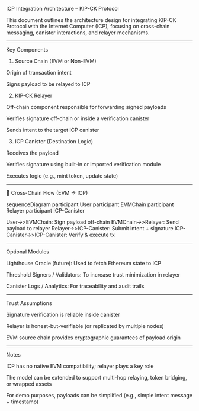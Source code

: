  ICP Integration Architecture – KIP-CK Protocol

This document outlines the architecture design for integrating KIP-CK Protocol with the Internet Computer (ICP), focusing on cross-chain messaging, canister interactions, and relayer mechanisms.


---

 Key Components

1. Source Chain (EVM or Non-EVM)

Origin of transaction intent

Signs payload to be relayed to ICP


2. KIP-CK Relayer

Off-chain component responsible for forwarding signed payloads

Verifies signature off-chain or inside a verification canister

Sends intent to the target ICP canister


3. ICP Canister (Destination Logic)

Receives the payload

Verifies signature using built-in or imported verification module

Executes logic (e.g., mint token, update state)



---

🔀 Cross-Chain Flow (EVM → ICP)

sequenceDiagram
  participant User
  participant EVMChain
  participant Relayer
  participant ICP-Canister

  User->>EVMChain: Sign payload off-chain
  EVMChain->>Relayer: Send payload to relayer
  Relayer->>ICP-Canister: Submit intent + signature
  ICP-Canister->>ICP-Canister: Verify & execute tx


---

 Optional Modules

Lighthouse Oracle (future): Used to fetch Ethereum state to ICP

Threshold Signers / Validators: To increase trust minimization in relayer

Canister Logs / Analytics: For traceability and audit trails



---

 Trust Assumptions

Signature verification is reliable inside canister

Relayer is honest-but-verifiable (or replicated by multiple nodes)

EVM source chain provides cryptographic guarantees of payload origin



---

 Notes

ICP has no native EVM compatibility; relayer plays a key role

The model can be extended to support multi-hop relaying, token bridging, or wrapped assets

For demo purposes, payloads can be simplified (e.g., simple intent message + timestamp)
